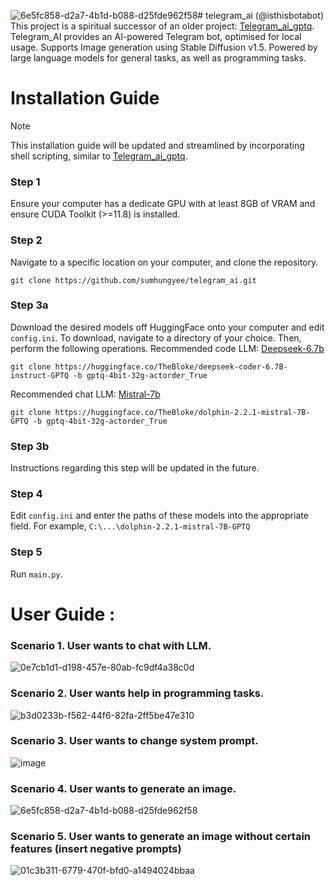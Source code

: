 ![6e5fc858-d2a7-4b1d-b088-d25fde962f58](https://github.com/sumhungyee/telegram_ai/assets/113227987/82b4c45e-239d-483f-9ba8-488677361096)# telegram_ai (@isthisbotabot)
This project is a spiritual successor of an older project: [Telegram_ai_gptq](https://github.com/sumhungyee/telegram_ai_gptq).
Telegram_AI provides an AI-powered Telegram bot, optimised for local usage. Supports Image generation using Stable Diffusion v1.5.
Powered by large language models for general tasks, as well as programming tasks.

# Installation Guide
> [!NOTE]  
> This installation guide will be updated and streamlined by incorporating shell scripting, similar to [Telegram_ai_gptq](https://github.com/sumhungyee/telegram_ai_gptq).
### Step 1
Ensure your computer has a dedicate GPU with at least 8GB of VRAM and ensure CUDA Toolkit (>=11.8) is installed.

### Step 2
Navigate to a specific location on your computer, and clone the repository.
  ```
  git clone https://github.com/sumhungyee/telegram_ai.git
  ```
### Step 3a
Download the desired models off HuggingFace onto your computer and edit `config.ini`.
  To download, navigate to a directory of your choice. Then, perform the following operations.
  Recommended code LLM: [Deepseek-6.7b](https://arxiv.org/pdf/2401.14196.pdf)
  ```
  git clone https://huggingface.co/TheBloke/deepseek-coder-6.7B-instruct-GPTQ -b gptq-4bit-32g-actorder_True
  ```
  Recommended chat LLM: [Mistral-7b](https://arxiv.org/abs/2310.06825)
  ```
  git clone https://huggingface.co/TheBloke/dolphin-2.2.1-mistral-7B-GPTQ -b gptq-4bit-32g-actorder_True
  ```
### Step 3b  
Instructions regarding this step will be updated in the future.
  
### Step 4
Edit `config.ini` and enter the paths of these models into the appropriate field. For example, `C:\...\dolphin-2.2.1-mistral-7B-GPTQ`
### Step 5
Run `main.py`.

# User Guide :
### Scenario 1. User wants to chat with LLM.
![0e7cb1d1-d198-457e-80ab-fc9df4a38c0d](https://github.com/sumhungyee/telegram_ai/assets/113227987/d22938da-13f0-4ddb-87fb-7421afd341c1)

### Scenario 2. User wants help in programming tasks.
![b3d0233b-f562-44f6-82fa-2ff5be47e310](https://github.com/sumhungyee/telegram_ai/assets/113227987/553cdcb5-3cf4-46e9-b27c-b7bc2e49c46e)

### Scenario 3. User wants to change system prompt.
![image](https://github.com/sumhungyee/telegram_ai/assets/113227987/d2b34f6a-fec7-4570-aef6-6aa3c3819394)

### Scenario 4. User wants to generate an image.
![6e5fc858-d2a7-4b1d-b088-d25fde962f58](https://github.com/sumhungyee/telegram_ai/assets/113227987/4d25aefe-113b-4e87-8046-a7e5a4465e1e)

### Scenario 5. User wants to generate an image without certain features (insert negative prompts)
![01c3b311-6779-470f-bfd0-a1494024bbaa](https://github.com/sumhungyee/telegram_ai/assets/113227987/1481d350-c7d2-4f60-bc14-026a004a7f69)



